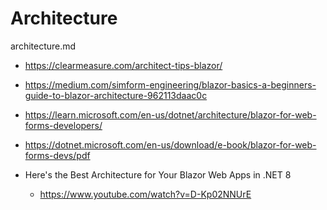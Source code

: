 # Architecture

architecture.md

*   https://clearmeasure.com/architect-tips-blazor/

*   https://medium.com/simform-engineering/blazor-basics-a-beginners-guide-to-blazor-architecture-962113daac0c

*   https://learn.microsoft.com/en-us/dotnet/architecture/blazor-for-web-forms-developers/

*   https://dotnet.microsoft.com/en-us/download/e-book/blazor-for-web-forms-devs/pdf

*   Here's the Best Architecture for Your Blazor Web Apps in .NET 8

    *   https://www.youtube.com/watch?v=D-Kp02NNUrE